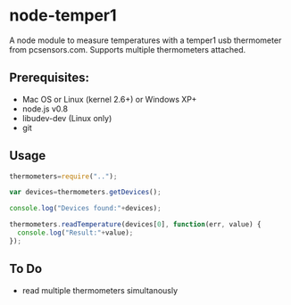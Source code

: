 # node-temper1

A node module to measure temperatures with a temper1 usb thermometer from pcsensors.com. Supports multiple thermometers attached.
## Prerequisites:

* Mac OS  or Linux (kernel 2.6+) or Windows XP+
* node.js v0.8
* libudev-dev (Linux only)
* git

## Usage

```js
thermometers=require("..");

var devices=thermometers.getDevices();

console.log("Devices found:"+devices);

thermometers.readTemperature(devices[0], function(err, value) {
  console.log("Result:"+value);
});
```

## To Do
* read multiple thermometers simultanously
